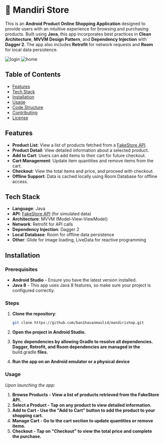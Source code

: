 # 👜 Mandiri Store

This is an **Android Product Online Shopping Application** designed to provide users with an intuitive experience for browsing and purchasing products. Built using **Java**, this app incorporates best practices in **Clean Architecture**, **MVVM Design Pattern**, and **Dependency Injection** with **Dagger 2**. The app also includes **Retrofit** for network requests and **Room** for local data persistence.

![login](https://github.com/user-attachments/assets/2e81bc6e-328d-4290-912b-b2a37e43f5b9) ![home](https://github.com/user-attachments/assets/873f5765-1a14-4dad-a646-85f5e96c9f37) 

## Table of Contents

- [Features](#features)
- [Tech Stack](#tech-stack)
- [Installation](#installation)
- [Usage](#usage)
- [Code Structure](#code-structure)
- [Contributing](#contributing)
- [License](#license)

## Features

- **Product List**: View a list of products fetched from a [FakeStore API](https://fakestoreapi.com).
- **Product Detail**: View detailed information about a selected product.
- **Add to Cart**: Users can add items to their cart for future checkout.
- **Cart Management**: Update item quantities and remove items from the cart.
- **Checkout**: View the total items and price, and proceed with checkout.
- **Offline Support**: Data is cached locally using Room Database for offline access.

## Tech Stack

- **Language**: Java
- **API**: [FakeStore API](https://fakestoreapi.com) (for simulated data)
- **Architecture**: MVVM (Model-View-ViewModel)
- **Network**: Retrofit for API calls
- **Dependency Injection**: Dagger 2
- **Local Database**: Room for offline data persistence
- **Other**: Glide for image loading, LiveData for reactive programming

## Installation

### Prerequisites

- **Android Studio** - Ensure you have the latest version installed.
- **Java 8** - This app uses Java 8 features, so make sure your project is configured correctly.

### Steps

1. **Clone the repository**:

   ```bash
   git clone https://github.com/banihasanmaulid/mandirishop.git

2. **Open the project in Android Studio.**
3. **Sync dependencies by allowing Gradle to resolve all dependencies. Dagger, Retrofit, and Room dependencies are managed in the** build.gradle **files.**
4. **Run the app on an Android emulator or a physical device**

### Usage

*Upon launching the app:*
1. **Browse Products - View a list of products retrieved from the FakeStore API.**
2. **Select a Product - Tap on any product to view detailed information.**
3. **Add to Cart - Use the "Add to Cart" button to add the product to your shopping cart.**
4. **Manage Cart - Go to the cart section to update quantities or remove items.**
5. **Checkout - Tap on "Checkout" to view the total price and complete the purchase.**






